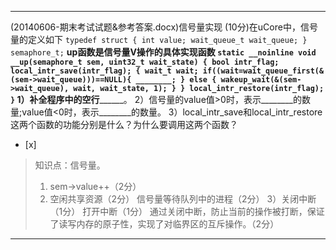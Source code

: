 ---
(20140606-期末考试试题&参考答案.docx)信号量实现
(10分)在uCore中，信号量的定义如下
    ```
	    typedef struct {
	        int value;
	        wait_queue_t wait_queue;
	    } semaphore_t;
	    ```
	__up函数是信号量V操作的具体实现函数
	    ```
	    static __noinline void __up(semaphore_t sem, uint32_t wait_state) {
	        bool intr_flag;
	        local_intr_save(intr_flag);
	        {
	            wait_t wait;
	            if((wait=wait_queue_first(&(sem->wait_queue)))==NULL){
	                ________;
	            } else {
	                wakeup_wait(&(sem->wait_queue), wait, wait_state, 1);
	            }
	        }
	        local_intr_restore(intr_flag);
	    }
	    ```
1）补全程序中的空行________。
2）信号量的value值>0时，表示________的数量;value值<0时，表示________的数量。
3）local_intr_save和local_intr_restore这两个函数的功能分别是什么？为什么要调用这两个函数？  
- [x]  

> 知识点：信号量。
> 1) sem->value++（2分）
> 2) 空闲共享资源（2分）
> 信号量等待队列中的进程（2分）
> 3）关闭中断（1分）
> 打开中断（1分）
> 通过关闭中断，防止当前的操作被打断，保证了读写内存的原子性，实现了对临界区的互斥操作。（2分）  

---